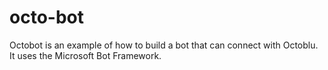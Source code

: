 # octo-bot

Octobot is an example of how to build a bot that can connect with Octoblu. It uses the
Microsoft Bot Framework.
